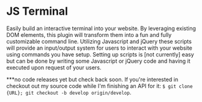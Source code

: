 # JS Terminal

Easily build an interactive terminal into your website. By leveraging existing DOM elements, this plugin will transform them into a fun and fully customizable command line. Utilizing Javascript and jQuery these scripts will provide an input/output system for users to interact with your website using commands you have setup. Setting up scripts is [not currently] easy but can be done by writing some Javascript or jQuery code and having it executed upon request of your users.
<br>

***no code releases yet but check back soon. If you're interested in checkout out my source code while I'm finishing an API for it: `$ git clone {URL}; git checkout -b develop origin/develop`.

